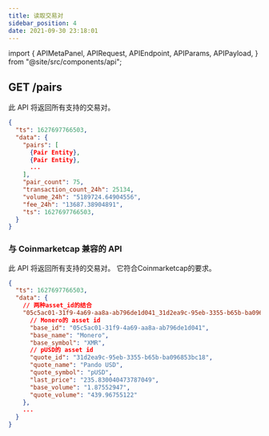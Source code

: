 ```yaml
---
title: 读取交易对
sidebar_position: 4
date: 2021-09-30 23:18:01
---
```


import { APIMetaPanel, APIRequest, APIEndpoint, APIParams, APIPayload, } from "@site/src/components/api";

## GET /pairs

此 API 将返回所有支持的交易对。

<APIEndpoint base="https://api.4swap.org/api" url="/pairs" />

<APIMetaPanel />

<APIRequest title="读取支持的交易对" method="GET" isPublic base="https://api.4swap.org/api" url='/pairs' />

```json title="Response"
{
  "ts": 1627697766503,
  "data": {
    "pairs": [
      {Pair Entity},
      {Pair Entity},
      ...
    ],
    "pair_count": 75,
    "transaction_count_24h": 25134,
    "volume_24h": "5189724.64904556",
    "fee_24h": "13687.38904891",
    "ts": 1627697766503,
  }
}
```

### 与 Coinmarketcap 兼容的 API

此 API 将返回所有支持的交易对。 它符合Coinmarketcap的要求。

<APIEndpoint base="https://api.4swap.org/api" url="/cmc/pairs" />

<APIMetaPanel />

<APIRequest title="读取支持对" method="GET" isPublic base="https://api.4swap.org/api" url='/cmc/pairs' />

```json title="Response"
{
  "ts": 1627697766503,
  "data": {
    // 两种asset_id的结合
    "05c5ac01-31f9-4a69-aa8a-ab796de1d041_31d2ea9c-95eb-3355-b65b-ba096853bc18": {
      // Monero的 asset id
      "base_id": "05c5ac01-31f9-4a69-aa8a-ab796de1d041",
      "base_name": "Monero",
      "base_symbol": "XMR",
      // pUSD的 asset id
      "quote_id": "31d2ea9c-95eb-3355-b65b-ba096853bc18",
      "quote_name": "Pando USD",
      "quote_symbol": "pUSD",
      "last_price": "235.830040473787049",
      "base_volume": "1.87552947",
      "quote_volume": "439.96755122"
    },
    ...
  }
}
```